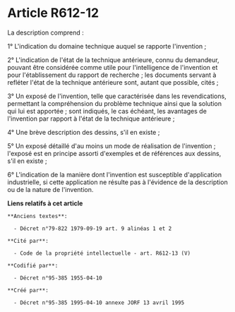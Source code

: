 # Article R612-12

La description comprend :

1° L'indication du domaine technique auquel se rapporte l'invention ;

2° L'indication de l'état de la technique antérieure, connu du demandeur, pouvant être considérée comme utile pour
l'intelligence de l'invention et pour l'établissement du rapport de recherche ; les documents servant à refléter l'état de la
technique antérieure sont, autant que possible, cités ;

3° Un exposé de l'invention, telle que caractérisée dans les revendications, permettant la compréhension du problème
technique ainsi que la solution qui lui est apportée ; sont indiqués, le cas échéant, les avantages de l'invention par
rapport à l'état de la technique antérieure ;

4° Une brève description des dessins, s'il en existe ;

5° Un exposé détaillé d'au moins un mode de réalisation de l'invention ; l'exposé est en principe assorti d'exemples et de
références aux dessins, s'il en existe ;

6° L'indication de la manière dont l'invention est susceptible d'application industrielle, si cette application ne résulte
pas à l'évidence de la description ou de la nature de l'invention.

**Liens relatifs à cet article**

	**Anciens textes**:

	  - Décret n°79-822 1979-09-19 art. 9 alinéas 1 et 2

	**Cité par**:

	  - Code de la propriété intellectuelle - art. R612-13 (V)

	**Codifié par**:

	  - Décret n°95-385 1955-04-10

	**Créé par**:

	  - Décret n°95-385 1995-04-10 annexe JORF 13 avril 1995
